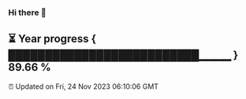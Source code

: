 ### Hi there 👋
⏳ Year progress { ██████████████████████████▁▁▁▁ } 89.66 %
---
⏰ Updated on Fri, 24 Nov 2023 06:10:06 GMT


